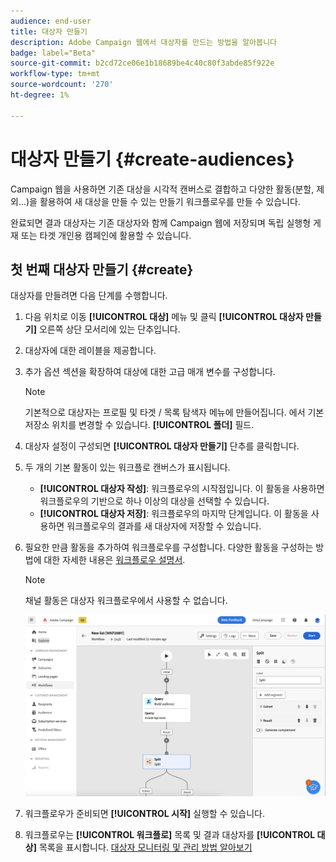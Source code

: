 ```yaml
---
audience: end-user
title: 대상자 만들기
description: Adobe Campaign 웹에서 대상자를 만드는 방법을 알아봅니다
badge: label="Beta"
source-git-commit: b2cd72ce06e1b18689be4c40c80f3abde85f922e
workflow-type: tm+mt
source-wordcount: '270'
ht-degree: 1%

---
```



# 대상자 만들기 {#create-audiences}

Campaign 웹을 사용하면 기존 대상을 시각적 캔버스로 결합하고 다양한 활동(분할, 제외...)을 활용하여 새 대상을 만들 수 있는 만들기 워크플로우를 만들 수 있습니다.

완료되면 결과 대상자는 기존 대상자와 함께 Campaign 웹에 저장되며 독립 실행형 게재 또는 타겟 개인용 캠페인에 활용할 수 있습니다.

## 첫 번째 대상자 만들기 {#create}

대상자를 만들려면 다음 단계를 수행합니다.

1. 다음 위치로 이동 **[!UICONTROL 대상]** 메뉴 및 클릭 **[!UICONTROL 대상자 만들기]** 오른쪽 상단 모서리에 있는 단추입니다.
1. 대상자에 대한 레이블을 제공합니다.
1. 추가 옵션 섹션을 확장하여 대상에 대한 고급 매개 변수를 구성합니다.

   >[!NOTE]
   >
   >기본적으로 대상자는 프로필 및 타겟 / 목록 탐색자 메뉴에 만들어집니다. 에서 기본 저장소 위치를 변경할 수 있습니다. **[!UICONTROL 폴더]** 필드.

1. 대상자 설정이 구성되면 **[!UICONTROL 대상자 만들기]** 단추를 클릭합니다.

1. 두 개의 기본 활동이 있는 워크플로 캔버스가 표시됩니다.

   * **[!UICONTROL 대상자 작성]**: 워크플로우의 시작점입니다. 이 활동을 사용하면 워크플로우의 기반으로 하나 이상의 대상을 선택할 수 있습니다.
   * **[!UICONTROL 대상자 저장]**: 워크플로우의 마지막 단계입니다. 이 활동을 사용하면 워크플로우의 결과를 새 대상자에 저장할 수 있습니다.

1. 필요한 만큼 활동을 추가하여 워크플로우를 구성합니다. 다양한 활동을 구성하는 방법에 대한 자세한 내용은 [워크플로우 설명서](../workflows/activities/about-activities.md).

   >[!NOTE]
   >
   >채널 활동은 대상자 워크플로우에서 사용할 수 없습니다.

   ![](assets/audience-creation-canvas.png)

1. 워크플로우가 준비되면 **[!UICONTROL 시작]** 실행할 수 있습니다.

1. 워크플로우는 **[!UICONTROL 워크플로]** 목록 및 결과 대상자를 **[!UICONTROL 대상]** 목록을 표시합니다. [대상자 모니터링 및 관리 방법 알아보기](access-audiences.md)
